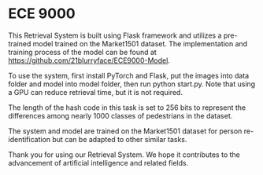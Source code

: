 # ECE 9000
 
This Retrieval System is built using Flask framework and utilizes a pre-trained model trained on the Market1501 dataset. The implementation and training process of the model can be found at https://github.com/21blurryface/ECE9000-Model.

To use the system, first install PyTorch and Flask, put the images into data folder and model into model folder, then run python start.py. Note that using a GPU can reduce retrieval time, but it is not required. 

The length of the hash code in this task is set to 256 bits to represent the differences among nearly 1000 classes of pedestrians in the dataset.

The system and model are trained on the Market1501 dataset for person re-identification but can be adapted to other similar tasks.

Thank you for using our Retrieval System. We hope it contributes to the advancement of artificial intelligence and related fields.

